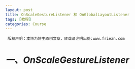 ```yaml
---
layout: post
title: OnScaleGestureListener 和 OnGlobalLayoutListener
tags: [教程]
categories: Course
---
```


     版权声明：本博为博主原创文章，转载请注明出处:www.friean.com


# *一、OnScaleGestureListener* 

    
